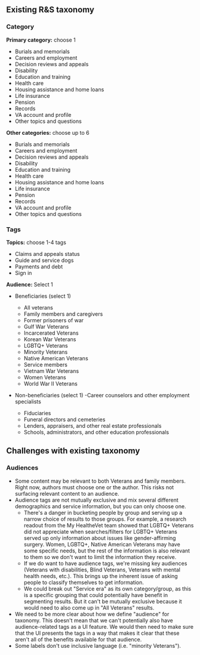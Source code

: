 
## Existing R&S taxonomy

### Category

**Primary category:** choose 1
- Burials and memorials
- Careers and employment
- Decision reviews and appeals
- Disability
- Education and training
- Health care
- Housing assistance and home loans
- Life insurance
- Pension
- Records
- VA account and profile
- Other topics and questions

**Other categories:** choose up to 6
- Burials and memorials
- Careers and employment
- Decision reviews and appeals
- Disability
- Education and training
- Health care
- Housing assistance and home loans
- Life insurance
- Pension
- Records
- VA account and profile
- Other topics and questions

### Tags

**Topics:** choose 1-4 tags
- Claims and appeals status
- Guide and service dogs
- Payments and debt
- Sign in

**Audience:** Select 1

- Beneficiaries (select 1)
  - All veterans
  - Family members and caregivers
  - Former prisoners of war
  - Gulf War Veterans
  - Incarcerated Veterans
  - Korean War Veterans
  - LGBTQ+ Veterans
  - Minority Veterans
  - Native American Veterans
  - Service members
  - Vietnam War Veterans
  - Women Veterans
  - World War II Veterans
 
 - Non-beneficiaries (select 1)
   -Career counselors and other employment specialists
   - Fiduciaries
   - Funeral directors and cemeteries
   - Lenders, appraisers, and other real estate professionals
   - Schools, administrators, and other education professionals

## Challenges with existing taxonomy

### Audiences

- Some content may be relevant to both Veterans and family members. Right now, authors must choose one or the author. This risks not surfacing relevant content to an audience.
- Audience tags are not mutually exclusive and mix several different demographics and service information, but you can only choose one.
  - There's a danger in bucketing people by group and serving up a narrow choice of results to those groups. For example, a research readout from the My HealtheVet team showed that LGBTQ+ Veterans did not appreciate when searches/filters for LGBTQ+ Veterans served up only information about issues like gender-affirming surgery. Women, LGBTQ+, Native American Veterans may have some specific needs, but the rest of the information is also relevant to them so we don't want to limit the information they receive.
  - If we do want to have audience tags, we're missing key audiences (Veterans with disabilities, Blind Veterans, Veterans with mental health needs, etc.). This brings up the inherent issue of asking people to classify themselves to get information.
  - We could break out "Service era" as its own category/group, as this is a specific grouping that could potentially have benefit in segmenting results. But it can't be mutually exclusive because it would need to also come up in "All Veterans" results.
- We need to be more clear about how we define "audience" for taxonomy. This doesn't mean that we can't potentially also have audience-related tags as a UI feature. We would then need to make sure that the UI presents the tags in a way that makes it clear that these aren't all of the benefits available for that audience. 
- Some labels don't use inclusive language (i.e. "minority Veterans").
